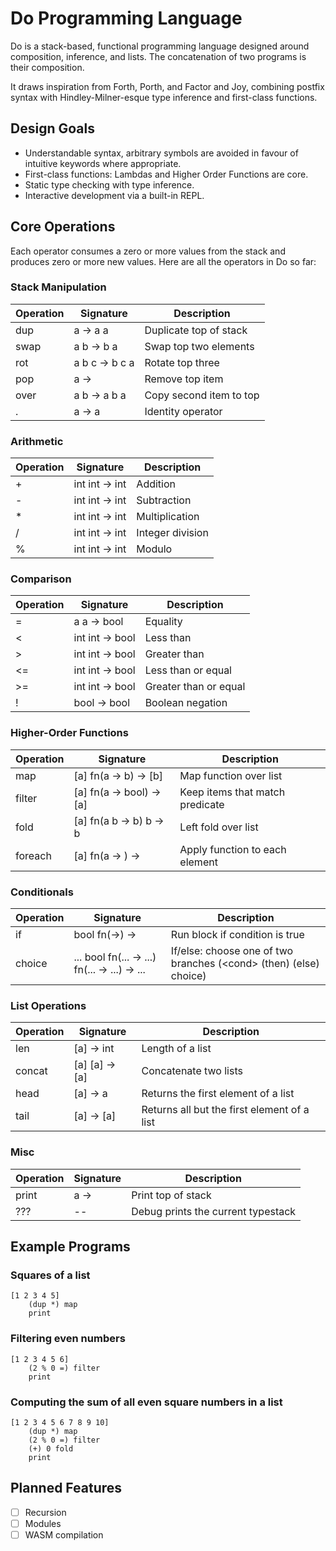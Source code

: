 # Do Programming Language

Do is a stack-based, functional programming language designed around composition, inference, and lists. The
concatenation of two programs is their composition.

It draws inspiration from Forth, Porth, and Factor and Joy, combining postfix syntax with Hindley-Milner-esque
type inference and first-class functions.

## Design Goals

- Understandable syntax, arbitrary symbols are avoided in favour of intuitive keywords where appropriate.
- First-class functions: Lambdas and Higher Order Functions are core.
- Static type checking with type inference.
- Interactive development via a built-in REPL.

## Core Operations

Each operator consumes a zero or more values from the stack and produces zero or more new values. Here are all the
operators in Do so far:

### Stack Manipulation

| Operation | Signature      | Description             |
|-----------|----------------|-------------------------|
| dup       | a -> a a       | Duplicate top of stack  |
| swap      | a b -> b a     | Swap top two elements   |
| rot       | a b c -> b c a | Rotate top three        |
| pop       | a ->           | Remove top item         |
| over      | a b -> a b a   | Copy second item to top |
| .         | a -> a         | Identity operator       |

### Arithmetic

| Operation | Signature      | Description      |
|-----------|----------------|------------------|
| +         | int int -> int | Addition         |
| -         | int int -> int | Subtraction      |
| *         | int int -> int | Multiplication   |
| /         | int int -> int | Integer division |
| %         | int int -> int | Modulo           |

### Comparison

| Operation | Signature       | Description           |
|-----------|-----------------|-----------------------|
| =         | a a -> bool     | Equality              |
| <         | int int -> bool | Less than             |
| \>        | int int -> bool | Greater than          |
| <=        | int int -> bool | Less than or equal    |
| \>=       | int int -> bool | Greater than or equal |
| !         | bool -> bool    | Boolean negation      |

### Higher-Order Functions

| Operation | Signature                | Description                     |
|-----------|--------------------------|---------------------------------|
| map       | [a] fn(a -> b) -> [b]    | Map function over list          |
| filter    | [a] fn(a -> bool) -> [a] | Keep items that match predicate |
| fold      | [a] fn(a b -> b) b -> b  | Left fold over list             |
| foreach   | [a] fn(a -> ) ->         | Apply function to each element  |

### Conditionals

| Operation | Signature                                     | Description                                                        |
|-----------|-----------------------------------------------|--------------------------------------------------------------------|
| if        | bool fn(->) ->                                | Run block if condition is true                                     |
| choice    | ... bool fn(... -> ...) fn(... -> ...) -> ... | If/else: choose one of two branches (\<cond> (then) (else) choice) |

### List Operations

| Operation | Signature      | Description                                 |
|-----------|----------------|---------------------------------------------|
| len       | [a] -> int     | Length of a list                            |
| concat    | [a] [a] -> [a] | Concatenate two lists                       |
| head      | [a] -> a       | Returns the first element of a list         |
| tail      | [a] -> [a]     | Returns all but the first element of a list |

### Misc

| Operation | Signature | Description                        |
|-----------|-----------|------------------------------------|
| print     | a ->      | Print top of stack                 |
| ???       | --        | Debug prints the current typestack |

## Example Programs

### Squares of a list

```
[1 2 3 4 5]
    (dup *) map
    print
```

### Filtering even numbers

```
[1 2 3 4 5 6]
    (2 % 0 =) filter
    print
```

### Computing the sum of all even square numbers in a list

```
[1 2 3 4 5 6 7 8 9 10]
    (dup *) map
    (2 % 0 =) filter
    (+) 0 fold
    print
```

## Planned Features

- [ ] Recursion
- [ ] Modules
- [ ] WASM compilation